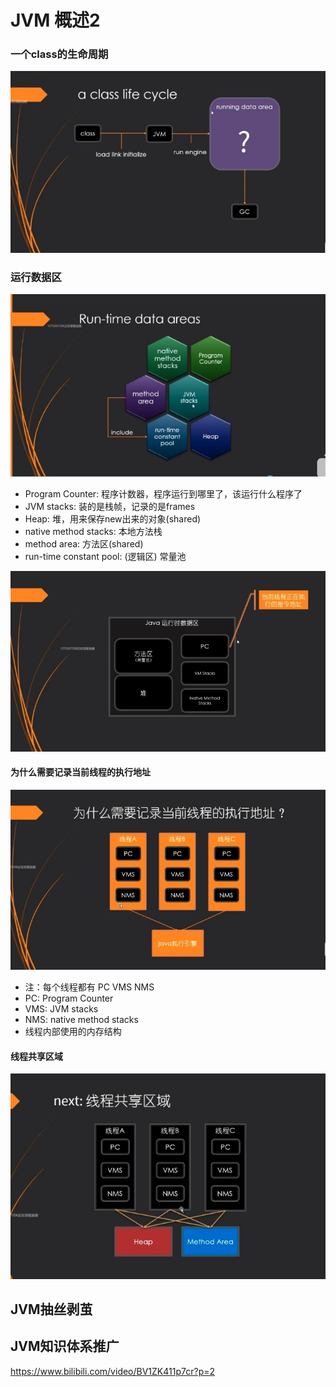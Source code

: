 # JVM 概述2

### 一个class的生命周期
![](images/8F46E6D0-D1A4-4663-B7EC-4B6C36B1AD5B.png)

### 运行数据区
![](images/B69E3755-3949-4C9A-AA14-1ED16B16BF7B.png)
* Program Counter: 程序计数器，程序运行到哪里了，该运行什么程序了
* JVM stacks: 装的是栈帧，记录的是frames
* Heap: 堆，用来保存new出来的对象(shared)
* native method stacks: 本地方法栈
* method area: 方法区(shared)
* run-time constant pool: (逻辑区) 常量池

![](images/91510A4B-2158-478C-9DBE-02275ED1978E.png)

#### 为什么需要记录当前线程的执行地址
![](images/67823C34-1F31-4BD7-AC58-827895C9C89A.png)
* 注：每个线程都有 PC VMS NMS
* PC: Program Counter
* VMS: JVM stacks
* NMS: native method stacks
* 线程内部使用的内存结构

#### 线程共享区域
![](images/5953402B-AD2F-4C8C-AE48-1DB62830F92C.png)

## JVM抽丝剥茧
## JVM知识体系推广
https://www.bilibili.com/video/BV1ZK411p7cr?p=2